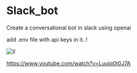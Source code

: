 # Slack_bot
Create a conversational bot in slack using openai

add .env file with api keys in it..!

![ll](https://github.com/patilanirudh/Slack_bot/assets/97689134/223fc120-42e7-4918-94e3-51cf9aba25f8)



https://www.youtube.com/watch?v=Luujq0t0J7A
